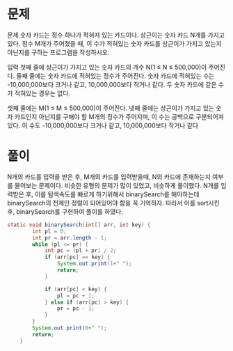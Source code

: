 # 문제
문제
숫자 카드는 정수 하나가 적혀져 있는 카드이다. 상근이는 숫자 카드 N개를 가지고 있다.
정수 M개가 주어졌을 때, 이 수가 적혀있는 숫자 카드를 상근이가 가지고 있는지 아닌지를 구하는 프로그램을 작성하시오.

입력
첫째 줄에 상근이가 가지고 있는 숫자 카드의 개수 N(1 ≤ N ≤ 500,000)이 주어진다.
둘째 줄에는 숫자 카드에 적혀있는 정수가 주어진다. 숫자 카드에 적혀있는 수는 -10,000,000보다 크거나 같고, 10,000,000보다 작거나 같다. 
두 숫자 카드에 같은 수가 적혀있는 경우는 없다.

셋째 줄에는 M(1 ≤ M ≤ 500,000)이 주어진다. 
넷째 줄에는 상근이가 가지고 있는 숫자 카드인지 아닌지를 구해야 할 M개의 정수가 주어지며, 이 수는 공백으로 구분되어져 있다. 
이 수도 -10,000,000보다 크거나 같고, 10,000,000보다 작거나 같다

# 풀이
N개의 카드를 입력을 받은 후, M개의 카드를 입력받을때, N의 카드에 존재하는지 여부를 물어보는 문제이다.
비슷한 유형의 문제가 많이 있었고, 비슷하게 풀이했다.
N개를 입력받은 후, 이를 탐색속도를 빠르게 하기위해서 binarySearch를 해야하는데 binarySearch의 전제인 정렬이 되어있어야 함을 꼭 기억하자.
따라서 이를 sort시킨후, binarySearch를 구현하여 풀이를 하였다.

```java
static void binarySearch(int[] arr, int key) {
		int pl = 0;
		int pr = arr.length - 1;
		while (pl <= pr) {
			int pc = (pl + pr) / 2;
			if (arr[pc] == key) {
				System.out.print(1+" ");
				return;
			}

			if (arr[pc] < key) {
				pl = pc + 1;
			} else if (arr[pc] > key) {
				pr = pc - 1;
			}
		}
		System.out.print(0+" ");
		return;
	}
```
